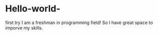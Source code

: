 # Hello-world-
first try
I am a freshman in programming field! So I have great space to imporve my skills.

